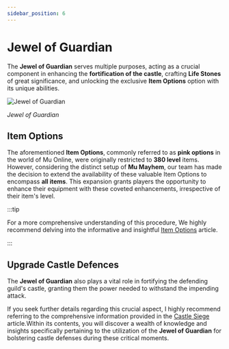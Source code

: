 ```yaml
---
sidebar_position: 6
---
```


# Jewel of Guardian

The **Jewel of Guardian** serves multiple purposes, acting as a crucial component in enhancing the **fortification of the castle**, crafting **Life Stones** of great significance, and unlocking the exclusive **Item Options** option with its unique abilities.

![Jewel of Guardian](/img/items/jewels/guardian.png)

_Jewel of Guardian_

## Item Options

The aforementioned **Item Options**, commonly referred to as **pink options** in the world of Mu Online, were originally restricted to **380 level** items. However, considering the distinct setup of **Mu Mayhem**, our team has made the decision to extend the availability of these valuable Item Options to encompass **all items**. This expansion grants players the opportunity to enhance their equipment with these coveted enhancements, irrespective of their item's level.

:::tip

For a more comprehensive understanding of this procedure, We highly recommend delving into the informative and insightful [Item Options](/crafting/item-options) article.

:::

## Upgrade Castle Defences

The **Jewel of Guardian** also plays a vital role in fortifying the defending guild's castle, granting them the power needed to withstand the impending attack.

If you seek further details regarding this crucial aspect, I highly recommend referring to the comprehensive information provided in the [Castle Siege](/events/castle-siege) article.Within its contents, you will discover a wealth of knowledge and insights specifically pertaining to the utilization of the **Jewel of Guardian** for bolstering castle defenses during these critical moments.
